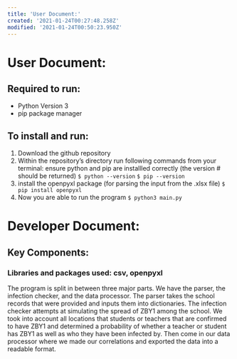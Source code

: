 ```yaml
---
title: 'User Document:'
created: '2021-01-24T00:27:48.258Z'
modified: '2021-01-24T00:50:23.950Z'
---
```


# User Document:

## Required to run:

- Python Version 3
- pip package manager

## To install and run:
1) Download the github repository
2) Within the repository’s directory run following commands from your terminal: ensure python and pip are installled correctly (the version # should be returned)
```$ python --version```
```$ pip --version```
3) install the openpyxl package (for parsing the input from the .xlsx file)
```$ pip install openpyxl```
4) Now you are able to run the program
```$ python3 main.py``` 

# Developer Document:

## Key Components:

### Libraries and packages used: csv, openpyxl

The program is split in between three major parts. We have the parser, the infection checker, and the data processor. The parser takes the school records that were provided and inputs them into dictionaries. The infection checker attempts at simulating the spread of ZBY1 among the school. We took into account all locations that students or teachers that are confirmed to have ZBY1 and determined a probability of whether a teacher or student has ZBY1 as well as who they have been infected by. Then come in our data processor where we made our correlations and exported the data into a readable format.

